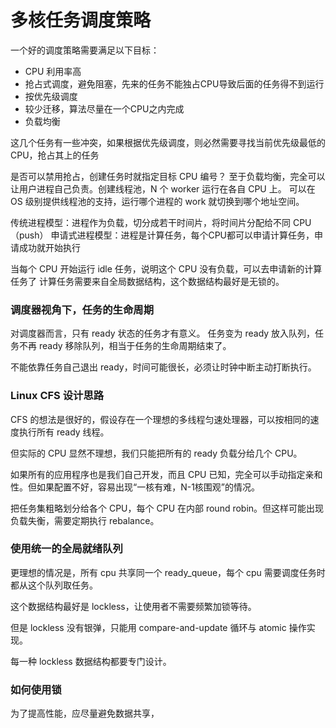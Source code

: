 # 多核任务调度策略

一个好的调度策略需要满足以下目标：

- CPU 利用率高
- 抢占式调度，避免阻塞，先来的任务不能独占CPU导致后面的任务得不到运行
- 按优先级调度
- 较少迁移，算法尽量在一个CPU之内完成
- 负载均衡

这几个任务有一些冲突，如果根据优先级调度，则必然需要寻找当前优先级最低的 CPU，抢占其上的任务

是否可以禁用抢占，创建任务时就指定目标 CPU 编号？
至于负载均衡，完全可以让用户进程自己负责。创建线程池，N 个 worker 运行在各自 CPU 上。
可以在 OS 级别提供线程池的支持，运行哪个进程的 work 就切换到哪个地址空间。

传统进程模型：进程作为负载，切分成若干时间片，将时间片分配给不同 CPU（push）
申请式进程模型：进程是计算任务，每个CPU都可以申请计算任务，申请成功就开始执行

当每个 CPU 开始运行 idle 任务，说明这个 CPU 没有负载，可以去申请新的计算任务了
计算任务需要来自全局数据结构，这个数据结构最好是无锁的。

### 调度器视角下，任务的生命周期

对调度器而言，只有 ready 状态的任务才有意义。
任务变为 ready 放入队列，任务不再 ready 移除队列，相当于任务的生命周期结束了。

不能依靠任务自己退出 ready，时间可能很长，必须让时钟中断主动打断执行。

### Linux CFS 设计思路

CFS 的想法是很好的，假设存在一个理想的多线程匀速处理器，可以按相同的速度执行所有 ready 线程。

但实际的 CPU 显然不理想，我们只能把所有的 ready 负载分给几个 CPU。

如果所有的应用程序也是我们自己开发，而且 CPU 已知，完全可以手动指定亲和性。但如果配置不好，容易出现“一核有难，N-1核围观”的情况。

把任务集粗略划分给各个 CPU，每个 CPU 在内部 round robin。但这样可能出现负载失衡，需要定期执行 rebalance。

### 使用统一的全局就绪队列

更理想的情况是，所有 cpu 共享同一个 ready_queue，每个 cpu 需要调度任务时都从这个队列取任务。

这个数据结构最好是 lockless，让使用者不需要频繁加锁等待。

但是 lockless 没有银弹，只能用 compare-and-update 循环与 atomic 操作实现。

每一种 lockless 数据结构都要专门设计。

### 如何使用锁

为了提高性能，应尽量避免数据共享，
